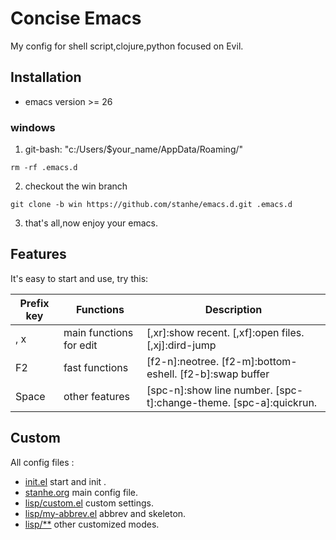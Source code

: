 # Concise Emacs
My config for shell script,clojure,python focused on Evil.

## Installation
* emacs version >= 26

### windows
1. git-bash: "c:/Users/$your_name/AppData/Roaming/"

```
rm -rf .emacs.d
```

2. checkout the win branch

```
git clone -b win https://github.com/stanhe/emacs.d.git .emacs.d

```

3. that's all,now enjoy your emacs.
## Features
It's easy to start and use, try this:

Prefix key |Functions|Description
-|-|-
, x|main functions for edit|[,xr]:show recent. [,xf]:open files. [,xj]:dird-jump
F2|fast functions|[f2-n]:neotree. [f2-m]:bottom-eshell. [f2-b]:swap buffer
Space|other features|[spc-n]:show line number. [spc-t]:change-theme. [spc-a]:quickrun.

## Custom
All config files :
* [init.el](./init.el) start and init .
* [stanhe.org](./stanhe.org) main config file.
* [lisp/custom.el](./lisp/custom.el) custom settings.
* [lisp/my-abbrev.el](./lisp/my-abbrev.el) abbrev and skeleton.
* [lisp/**](./lisp/) other customized modes.

